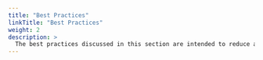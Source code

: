 ```yaml
---
title: "Best Practices"
linkTitle: "Best Practices"
weight: 2
description: >
  The best practices discussed in this section are intended to reduce an organizations risk when hardening systems with the methodology intended to be applied to any product.
---
```


